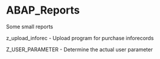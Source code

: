 # ABAP_Reports
Some small reports 

z_upload_inforec - Upload program for purchase inforecords

Z_USER_PARAMETER - Determine the actual user parameter

